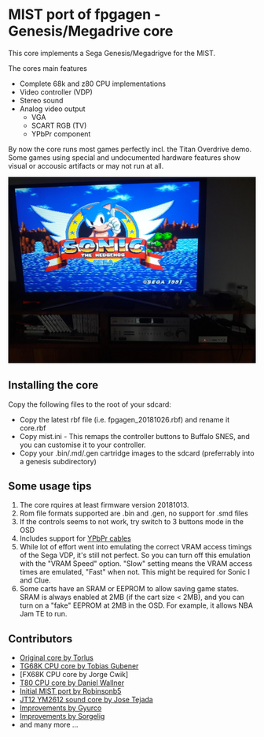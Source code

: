 # MIST port of fpgagen - Genesis/Megadrive core

This core implements a Sega Genesis/Megadrigve for the MIST.

The cores main features
  - Complete 68k and z80 CPU implementations
  - Video controller (VDP)
  - Stereo sound
  - Analog video output
    - VGA
    - SCART RGB (TV)
    - YPbPr component

By now the core runs most games perfectly incl. the Titan Overdrive demo. Some games using
special and undocumented hardware features show visual or accousic artifacts or may not
run at all.

![Sonic on TV](sonic_tv.jpg)

## Installing the core

Copy the following files to the root of your sdcard:
  - Copy the latest rbf file (i.e. fpgagen_20181026.rbf) and rename it core.rbf
  - Copy mist.ini - This remaps the controller buttons to Buffalo SNES, and you can customise
it to your controller.
  - Copy your .bin/.md/.gen cartridge images to the sdcard (preferrably into a genesis subdirectory)

## Some usage tips

  1. The core rquires at least firmware version 20181013.
  2. Rom file formats supported are .bin and .gen, no support for .smd files
  3. If the controls seems to not work, try switch to 3 buttons mode in the OSD
  4. Includes support for [YPbPr cables](https://github.com/mist-devel/mist-board/wiki/YPbPr_Cable)
  5. While lot of effort went into emulating the correct VRAM access timings of the Sega VDP, it's
     still not perfect. So you can turn off this emulation with the "VRAM Speed" option. "Slow" setting
     means the VRAM access times are emulated, "Fast" when not. This might be required for Sonic I and
     Clue.
  6. Some carts have an SRAM or EEPROM to allow saving game states. SRAM is always enabled at 2MB (if
     the cart size < 2MB), and you can turn on a "fake" EEPROM at 2MB in the OSD. For example, it
     allows NBA Jam TE to run.

## Contributors

  - [Original core by Torlus](https://github.com/Torlus/fpgagen)
  - [TG68K CPU core by Tobias Gubener](https://opencores.org/project/tg68)
  - [FX68K CPU core by Jorge Cwik]
  - [T80 CPU core by Daniel Wallner](https://opencores.org/project/t80/overview)
  - [Initial MIST port by Robinsonb5](https://github.com/robinsonb5/fpgagen)
  - [JT12 YM2612 sound core by Jose Tejada](https://github.com/jotego/jt12)
  - [Improvements by Gyurco](https://github.com/gyurco/fpgagen)
  - [Improvements by Sorgelig](https://github.com/MiSTer-devel/Genesis_MiSTer)
  - and many more ...

